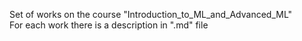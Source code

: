 Set of works on the course "Introduction_to_ML_and_Advanced_ML"\
For each work there is a description in ".md" file
